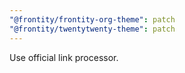 ```yaml
---
"@frontity/frontity-org-theme": patch
"@frontity/twentytwenty-theme": patch
---
```


Use official link processor.
